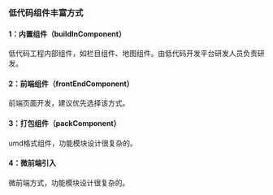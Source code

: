 ### 低代码组件丰富方式
#### 1：内置组件（buildInComponent）
低代码工程内部组件，如栏目组件、地图组件。由低代码开发平台研发人员负责研发。
#### 2：前端组件（frontEndComponent）
前端页面开发，建议优先选择该方式。
#### 3：打包组件（packComponent）
umd格式组件，功能模块设计很复杂的。
#### 4：微前端引入
微前端方式，功能模块设计很复杂的。

